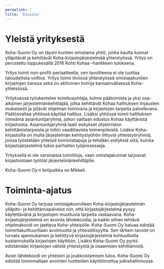 ```yaml
---
permalink: /
title: 'Etusivu'
---
```


# Yleistä yrityksestä

Koha-Suomi Oy on täysin kuntien omistama yhtiö, jonka kautta kunnat ylläpitävät ja kehittävät Koha-kirjastojärjestelmää yhteistyössä. Yritys on perustettu loppukesällä 2016 Kohti Kohaa –hankkeen tuloksena.

Yritys toimii non-profit-periaatteella; sen tavoitteena ei ole tuottaa taloudellista voittoa. Yritys toimii tiiviissä yhteistyössä omistajakuntien kirjastojen kanssa sekä on aktiivinen toimija kansainvälisessä Koha-yhteisössä.

Yrityksessä työskentelee toimitusjohtaja, kolme päätoimista ja yksi osa-aikainen järjestelmänkehittäjää, jotka kehittävät Kohaa hallituksen linjausten mukaisesti ja pitävät ohjelman toimivana ja kirjastojen tarpeita palvelevana. Päätösvaltaa yhtiössä käyttää hallitus. Lisäksi yhtiössä toimii hallituksen nimeämä asiantuntijaryhmä, johon valitaan edustus Kohaa käyttävistä kirjastoista. Asiantuntijaryhmä laatii esitykset ohjelmiston kehittämistarpeista ja niihin vaadittavista toimenpiteistä. Lisäksi Koha-kirjastoilla on muita järjestelmän kehitystyöhön liittyviä yhteistyöryhmiä, joissa työstetään yhteisiä toimintatapoja ja tehdään esityksiä siitä, kuinka kirjastojärjestelmä tukisi parhaiten työprosesseja.

Yrityksellä ei ole varsinaisia toimitiloja, vaan omistajakunnat tarjoavat kirjastoistaan työtilat järjestelmänkehittäjille.

Koha-Suomi Oy:n kotipaikka on Mikkeli.

# Toiminta-ajatus

Koha-Suomi Oy tarjoaa omistajakunnilleen Koha-kirjastojärjestelmän ylläpito- ja kehittämispalvelut niin, että kirjastojärjestelmä pysyy käytettävänä ja kirjastojen muuttuvia tarpeita vastaavana. Koha-kirjastojärjestelmä on avointa lähdekoodia, ja kaikki siihen tehtävä ohjelmakoodi on jaettava Koha-yhteisölle. Koha-Suomi Oy haluaa edistää toimintakulttuurillaan avoimuutta ja yhteisöllisyyttä. Sen tärkein tavoite on turvata ajanmukainen ja kehittyvä kirjastojärjestelmä kohtuullisilla kustannuksilla kirjastojen käyttöön. Lisäksi Koha-Suomi Oy pyrkii edistämään kirjastojen välistä yhteistyötä ja osaamisen kehittämistä.

Avoin lähdekoodi on yhteisön ja joukkoistamisen tulos. Koha-Suomi Oy edistää toiminnallaan avointen tuotteiden käyttöönottoa julkishallinnossa.
